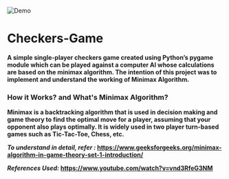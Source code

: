 ![Demo](https://user-images.githubusercontent.com/36131683/110267614-0c591d00-7f75-11eb-93d1-d6d92eda8b71.gif)
# Checkers-Game

<b> A simple single-player checkers game created using Python’s pygame module which can be played against a computer AI whose calculations are based on the minimax algorithm.
The intention of this project was to implement and understand the working of Minimax Algorithm. <b>

<h3> How it Works? and What's Minimax Algorithm? </h3>

<b> Minimax is a backtracking algorithm that is used in decision making and game theory to find the optimal move for a player, assuming that your opponent also plays optimally. It is widely used in two player turn-based games such as Tic-Tac-Toe, Chess, etc. </b>

<i> To understand in detail, refer : </i>
https://www.geeksforgeeks.org/minimax-algorithm-in-game-theory-set-1-introduction/


<i> References Used: </i>
https://www.youtube.com/watch?v=vnd3RfeG3NM
